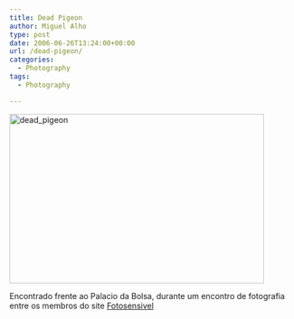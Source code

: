 ```yaml
---
title: Dead Pigeon
author: Miguel Alho
type: post
date: 2006-06-26T13:24:00+00:00
url: /dead-pigeon/
categories:
  - Photography
tags:
  - Photography

---
```

<img src="http://static.flickr.com/52/175414705_0f9d554ba8.jpg" width="450" height="300" alt="dead_pigeon" />

Encontrado frente ao Palacio da Bolsa, durante um encontro de fotografia entre os membros do site [Fotosensivel][1]

 [1]: http://www.fotosensivel.com